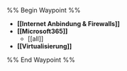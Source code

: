 %% Begin Waypoint %%
- **[[Internet Anbindung & Firewalls]]**
- **[[Microsoft365]]**
	- [[all]]
- **[[Virtualisierung]]**

%% End Waypoint %%

